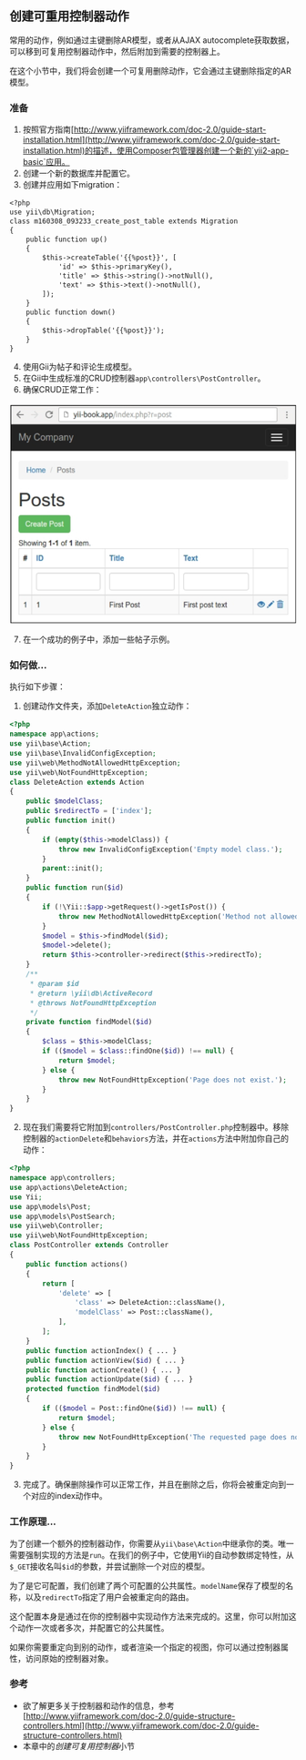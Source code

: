## 创建可重用控制器动作

常用的动作，例如通过主键删除AR模型，或者从AJAX autocomplete获取数据，可以移到可复用控制器动作中，然后附加到需要的控制器上。

在这个小节中，我们将会创建一个可复用删除动作，它会通过主键删除指定的AR模型。

### 准备

1. 按照官方指南[http://www.yiiframework.com/doc-2.0/guide-start-installation.html](http://www.yiiframework.com/doc-2.0/guide-start-installation.html)的描述，使用Composer包管理器创建一个新的`yii2-app-basic`应用。
2. 创建一个新的数据库并配置它。
3. 创建并应用如下migration：

```phpphp
<?php
use yii\db\Migration;
class m160308_093233_create_post_table extends Migration
{
    public function up()
    {
        $this->createTable('{{%post}}', [
            'id' => $this->primaryKey(),
            'title' => $this->string()->notNull(),
            'text' => $this->text()->notNull(),
        ]);
    }
    public function down()
    {
        $this->dropTable('{{%post}}');
    }
}
```

4. 使用Gii为帖子和评论生成模型。
5. 在Gii中生成标准的CRUD控制器`app\controllers\PostController`。
6. 确保CRUD正常工作：

![](../images/802.png)

7. 在一个成功的例子中，添加一些帖子示例。

### 如何做...

执行如下步骤：

1. 创建动作文件夹，添加`DeleteAction`独立动作：

```php
<?php
namespace app\actions;
use yii\base\Action;
use yii\base\InvalidConfigException;
use yii\web\MethodNotAllowedHttpException;
use yii\web\NotFoundHttpException;
class DeleteAction extends Action
{
    public $modelClass;
    public $redirectTo = ['index'];
    public function init()
    {
        if (empty($this->modelClass)) {
            throw new InvalidConfigException('Empty model class.');
        }
        parent::init();
    }
    public function run($id)
    {
        if (!\Yii::$app->getRequest()->getIsPost()) {
            throw new MethodNotAllowedHttpException('Method not allowed.');
        }
        $model = $this->findModel($id);
        $model->delete();
        return $this->controller->redirect($this->redirectTo);
    }
    /**
     * @param $id
     * @return \yii\db\ActiveRecord
     * @throws NotFoundHttpException
     */
    private function findModel($id)
    {
        $class = $this->modelClass;
        if (($model = $class::findOne($id)) !== null) {
            return $model;
        } else {
            throw new NotFoundHttpException('Page does not exist.');
        }
    }
}
```

2. 现在我们需要将它附加到`controllers/PostController.php`控制器中。移除控制器的`actionDelete`和`behaviors`方法，并在`actions`方法中附加你自己的动作：

```php
<?php
namespace app\controllers;
use app\actions\DeleteAction;
use Yii;
use app\models\Post;
use app\models\PostSearch;
use yii\web\Controller;
use yii\web\NotFoundHttpException;
class PostController extends Controller
{
    public function actions()
    {
        return [
            'delete' => [
                'class' => DeleteAction::className(),
                'modelClass' => Post::className(),
            ],
        ];
    }
    public function actionIndex() { ... }
    public function actionView($id) { ... }
    public function actionCreate() { ... }
    public function actionUpdate($id) { ... }
    protected function findModel($id)
    {
        if (($model = Post::findOne($id)) !== null) {
            return $model;
        } else {
            throw new NotFoundHttpException('The requested page does not exist.');
        }
    }
}
```

3. 完成了。确保删除操作可以正常工作，并且在删除之后，你将会被重定向到一个对应的index动作中。

### 工作原理...

为了创建一个额外的控制器动作，你需要从`yii\base\Action`中继承你的类。唯一需要强制实现的方法是`run`。在我们的例子中，它使用Yii的自动参数绑定特性，从`$_GET`接收名叫`$id`的参数，并尝试删除一个对应的模型。

为了是它可配置，我们创建了两个可配置的公共属性。`modelName`保存了模型的名称，以及`redirectTo`指定了用户会被重定向的路由。

这个配置本身是通过在你的控制器中实现动作方法来完成的。这里，你可以附加这个动作一次或者多次，并配置它的公共属性。

如果你需要重定向到别的动作，或者渲染一个指定的视图，你可以通过控制器属性，访问原始的控制器对象。

### 参考

- 欲了解更多关于控制器和动作的信息，参考[http://www.yiiframework.com/doc-2.0/guide-structure-controllers.html](http://www.yiiframework.com/doc-2.0/guide-structure-controllers.html)
- 本章中的*创建可复用控制器*小节